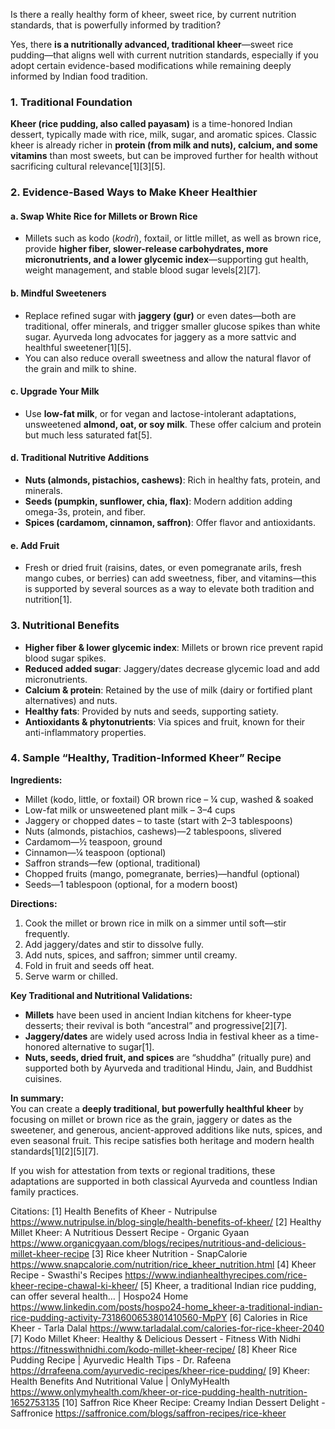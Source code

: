 


Is there a really healthy form of kheer, sweet rice, by current nutrition standards, that is powerfully informed by tradition?

Yes, there **is a nutritionally advanced, traditional kheer**—sweet rice pudding—that aligns well with current nutrition standards, especially if you adopt certain evidence-based modifications while remaining deeply informed by Indian food tradition.

### 1. Traditional Foundation

**Kheer (rice pudding, also called payasam)** is a time-honored Indian dessert, typically made with rice, milk, sugar, and aromatic spices. Classic kheer is already richer in **protein (from milk and nuts), calcium, and some vitamins** than most sweets, but can be improved further for health without sacrificing cultural relevance[1][3][5].

### 2. Evidence-Based Ways to Make Kheer Healthier

#### **a. Swap White Rice for Millets or Brown Rice**
- Millets such as kodo (*kodri*), foxtail, or little millet, as well as brown rice, provide **higher fiber, slower-release carbohydrates, more micronutrients, and a lower glycemic index**—supporting gut health, weight management, and stable blood sugar levels[2][7].

#### **b. Mindful Sweeteners**
- Replace refined sugar with **jaggery (gur)** or even dates—both are traditional, offer minerals, and trigger smaller glucose spikes than white sugar. Ayurveda long advocates for jaggery as a more sattvic and healthful sweetener[1][5].
- You can also reduce overall sweetness and allow the natural flavor of the grain and milk to shine.

#### **c. Upgrade Your Milk**
- Use **low-fat milk**, or for vegan and lactose-intolerant adaptations, unsweetened **almond, oat, or soy milk**. These offer calcium and protein but much less saturated fat[5].

#### **d. Traditional Nutritive Additions**
- **Nuts (almonds, pistachios, cashews)**: Rich in healthy fats, protein, and minerals.
- **Seeds (pumpkin, sunflower, chia, flax)**: Modern addition adding omega-3s, protein, and fiber.
- **Spices (cardamom, cinnamon, saffron)**: Offer flavor and antioxidants.

#### **e. Add Fruit**
- Fresh or dried fruit (raisins, dates, or even pomegranate arils, fresh mango cubes, or berries) can add sweetness, fiber, and vitamins—this is supported by several sources as a way to elevate both tradition and nutrition[1].

### 3. Nutritional Benefits

- **Higher fiber & lower glycemic index**: Millets or brown rice prevent rapid blood sugar spikes.
- **Reduced added sugar**: Jaggery/dates decrease glycemic load and add micronutrients.
- **Calcium & protein**: Retained by the use of milk (dairy or fortified plant alternatives) and nuts.
- **Healthy fats**: Provided by nuts and seeds, supporting satiety.
- **Antioxidants & phytonutrients**: Via spices and fruit, known for their anti-inflammatory properties.

### 4. Sample “Healthy, Tradition-Informed Kheer” Recipe

**Ingredients:**
- Millet (kodo, little, or foxtail) OR brown rice – ¼ cup, washed & soaked
- Low-fat milk or unsweetened plant milk – 3–4 cups
- Jaggery or chopped dates – to taste (start with 2–3 tablespoons)
- Nuts (almonds, pistachios, cashews)—2 tablespoons, slivered
- Cardamom—½ teaspoon, ground
- Cinnamon—¼ teaspoon (optional)
- Saffron strands—few (optional, traditional)
- Chopped fruits (mango, pomegranate, berries)—handful (optional)
- Seeds—1 tablespoon (optional, for a modern boost)

**Directions:**
1. Cook the millet or brown rice in milk on a simmer until soft—stir frequently.
2. Add jaggery/dates and stir to dissolve fully.
3. Add nuts, spices, and saffron; simmer until creamy.
4. Fold in fruit and seeds off heat.
5. Serve warm or chilled.

**Key Traditional and Nutritional Validations:**
- **Millets** have been used in ancient Indian kitchens for kheer-type desserts; their revival is both “ancestral” and progressive[2][7].
- **Jaggery/dates** are widely used across India in festival kheer as a time-honored alternative to sugar[1].
- **Nuts, seeds, dried fruit, and spices** are “shuddha” (ritually pure) and supported both by Ayurveda and traditional Hindu, Jain, and Buddhist cuisines.

**In summary:**  
You can create a **deeply traditional, but powerfully healthful kheer** by focusing on millet or brown rice as the grain, jaggery or dates as the sweetener, and generous, ancient-approved additions like nuts, spices, and even seasonal fruit. This recipe satisfies both heritage and modern health standards[1][2][5][7].

If you wish for attestation from texts or regional traditions, these adaptations are supported in both classical Ayurveda and countless Indian family practices.

Citations:
[1] Health Benefits of Kheer - Nutripulse https://www.nutripulse.in/blog-single/health-benefits-of-kheer/
[2] Healthy Millet Kheer: A Nutritious Dessert Recipe - Organic Gyaan https://www.organicgyaan.com/blogs/recipes/nutritious-and-delicious-millet-kheer-recipe
[3] Rice kheer Nutrition - SnapCalorie https://www.snapcalorie.com/nutrition/rice_kheer_nutrition.html
[4] Kheer Recipe - Swasthi's Recipes https://www.indianhealthyrecipes.com/rice-kheer-recipe-chawal-ki-kheer/
[5] Kheer, a traditional Indian rice pudding, can offer several health… | Hospo24 Home https://www.linkedin.com/posts/hospo24-home_kheer-a-traditional-indian-rice-pudding-activity-7318600653801410560-MpPY
[6] Calories in Rice Kheer - Tarla Dalal https://www.tarladalal.com/calories-for-rice-kheer-2040
[7] Kodo Millet Kheer: Healthy & Delicious Dessert - Fitness With Nidhi https://fitnesswithnidhi.com/kodo-millet-kheer-recipe/
[8] Kheer Rice Pudding Recipe | Ayurvedic Health Tips - Dr. Rafeena https://drrafeena.com/ayurvedic-recipes/kheer-rice-pudding/
[9] Kheer: Health Benefits And Nutritional Value<!-- --> | OnlyMyHealth https://www.onlymyhealth.com/kheer-or-rice-pudding-health-nutrition-1652753135
[10] Saffron Rice Kheer Recipe: Creamy Indian Dessert Delight - Saffronice https://saffronice.com/blogs/saffron-recipes/rice-kheer
